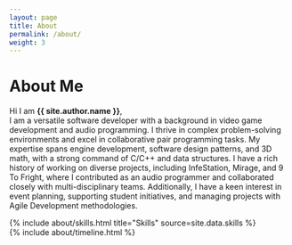 ```yaml
---
layout: page
title: About
permalink: /about/
weight: 3
---
```


# **About Me**

Hi I am **{{ site.author.name }}**,<br>
I am a versatile software developer with a background in video game development and audio programming. I thrive in complex problem-solving environments and excel in collaborative pair programming tasks. My expertise spans engine development, software design patterns, and 3D math, with a strong command of C/C++ and data structures. I have a rich history of working on diverse projects, including InfeStation, Mirage, and 9 To Fright, where I contributed as an audio programmer and collaborated closely with multi-disciplinary teams. Additionally, I have a keen interest in event planning, supporting student initiatives, and managing projects with Agile Development methodologies.

<div class="row">
{% include about/skills.html title="Skills" source=site.data.skills %}
</div>

<div class="row">
{% include about/timeline.html %}
</div>